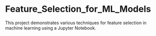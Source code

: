 # Feature_Selection_for_ML_Models
This project demonstrates various techniques for feature selection in machine learning using a Jupyter Notebook.
